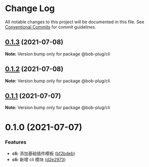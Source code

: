 # Change Log

All notable changes to this project will be documented in this file.
See [Conventional Commits](https://conventionalcommits.org) for commit guidelines.

## [0.1.3](https://github.com/roojay520/bob-plug/compare/@bob-plug/cli@0.1.2...@bob-plug/cli@0.1.3) (2021-07-08)

**Note:** Version bump only for package @bob-plug/cli





## [0.1.2](https://github.com/roojay520/bob-plug/compare/@bob-plug/cli@0.1.1...@bob-plug/cli@0.1.2) (2021-07-08)

**Note:** Version bump only for package @bob-plug/cli





## [0.1.1](https://github.com/roojay520/bob-plug/compare/@bob-plug/cli@0.1.0...@bob-plug/cli@0.1.1) (2021-07-07)

**Note:** Version bump only for package @bob-plug/cli





# 0.1.0 (2021-07-07)


### Features

* **cli:** 添加基础插件模板 ([bf2bdeb](https://github.com/roojay520/bob-plug/commit/bf2bdeb06a9470ae22a8962ded20b385dcf47cb8))
* **cli:** 新增 cli 模块 ([d2e2973](https://github.com/roojay520/bob-plug/commit/d2e29735f6abff66ec4b736b9839d8bf7eceb307))
